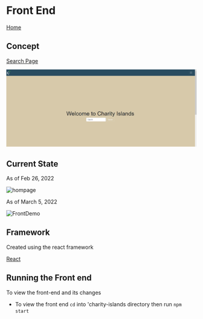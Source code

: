 # Front End

[Home](index.md)


## Concept

[Search Page](https://www.figma.com/file/ejM9JzxSq7JNJLOYpriYkw/Charity-Islands?node-id=0%3A1)

![Chairty Info Page](./misc/Search_Page.PNG)

## Current State

As of Feb 26, 2022

![hompage](https://user-images.githubusercontent.com/35849655/155729335-00283833-dbb3-4ca0-893a-5186119b6b58.gif)

As of March 5, 2022

![FrontDemo](https://user-images.githubusercontent.com/35849655/156898890-9f2eaddd-da3e-4c8b-91f1-a5fe07eeed19.gif)

## Framework

Created using the react framework 

[React](https://reactjs.org/)

## Running the Front end

To view the front-end and its changes

- To view the front end `cd` into 'charity-islands directory then run `npm start`
